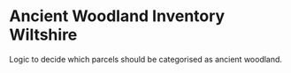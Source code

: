 # Ancient Woodland Inventory Wiltshire

Logic to decide which parcels should be categorised as ancient woodland. 
